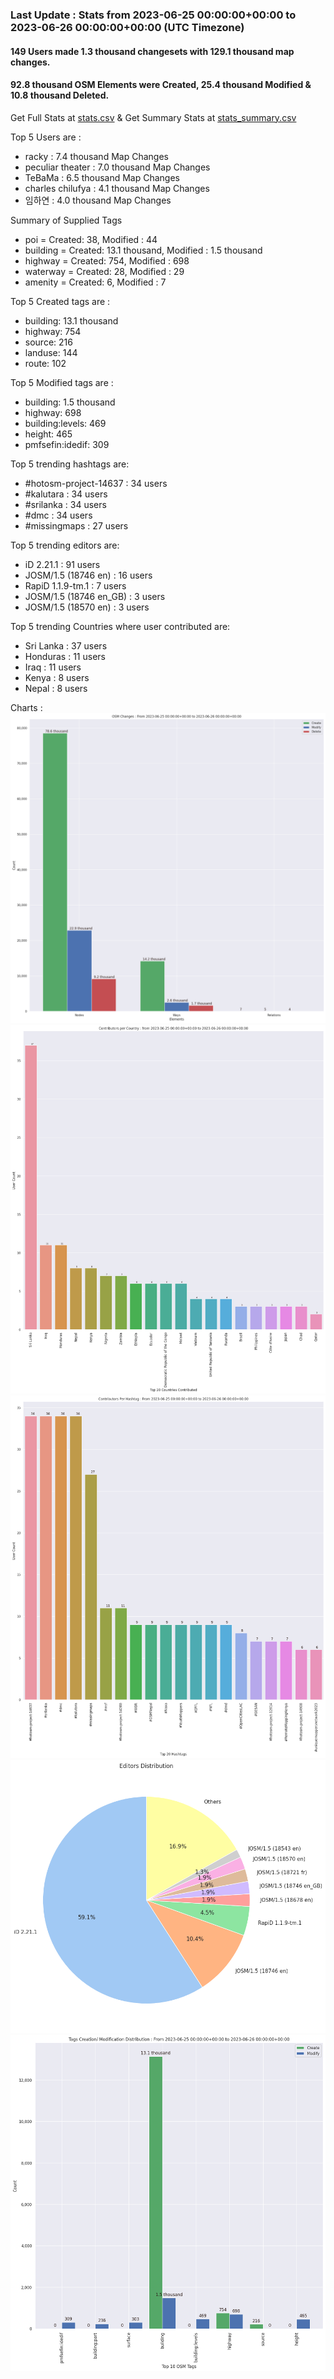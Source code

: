 ### Last Update : Stats from 2023-06-25 00:00:00+00:00 to 2023-06-26 00:00:00+00:00 (UTC Timezone)

#### 149 Users made 1.3 thousand changesets with 129.1 thousand map changes.
#### 92.8 thousand OSM Elements were Created, 25.4 thousand Modified & 10.8 thousand Deleted.
Get Full Stats at [stats.csv](/stats/hotosm/Daily/stats.csv)
 & Get Summary Stats at [stats_summary.csv](/stats/hotosm/Daily/stats_summary.csv)

Top 5 Users are : 
- racky : 7.4 thousand Map Changes
- peculiar theater : 7.0 thousand Map Changes
- TeBaMa : 6.5 thousand Map Changes
- charles chilufya : 4.1 thousand Map Changes
- 임하연 : 4.0 thousand Map Changes

Summary of Supplied Tags
- poi = Created: 38, Modified : 44
- building = Created: 13.1 thousand, Modified : 1.5 thousand
- highway = Created: 754, Modified : 698
- waterway = Created: 28, Modified : 29
- amenity = Created: 6, Modified : 7


Top 5 Created tags are :
- building: 13.1 thousand
- highway: 754
- source: 216
- landuse: 144
- route: 102


Top 5 Modified tags are :
- building: 1.5 thousand
- highway: 698
- building:levels: 469
- height: 465
- pmfsefin:idedif: 309


Top 5 trending hashtags are:
- #hotosm-project-14637 : 34 users
- #kalutara : 34 users
- #srilanka : 34 users
- #dmc : 34 users
- #missingmaps : 27 users


Top 5 trending editors are:
- iD 2.21.1 : 91 users
- JOSM/1.5 (18746 en) : 16 users
- RapiD 1.1.9-tm.1 : 7 users
- JOSM/1.5 (18746 en_GB) : 3 users
- JOSM/1.5 (18570 en) : 3 users


Top 5 trending Countries where user contributed are:
- Sri Lanka : 37 users
- Honduras : 11 users
- Iraq : 11 users
- Kenya : 8 users
- Nepal : 8 users


 Charts : 
![Alt text](./stats_osm_changes.png) 
![Alt text](./stats_users_per_country.png) 
![Alt text](./stats_users_per_hashtag.png) 
![Alt text](./stats_editors_pie_chart.png) 
![Alt text](./stats_tags.png) 
